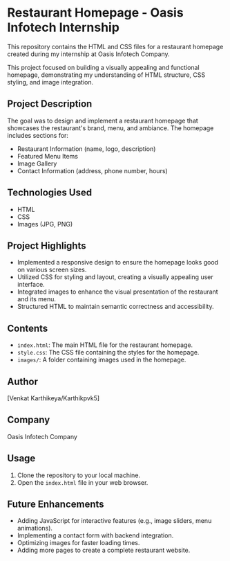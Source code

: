 # Restaurant Homepage - Oasis Infotech Internship

This repository contains the HTML and CSS files for a restaurant homepage created during my internship at Oasis Infotech Company.

This project focused on building a visually appealing and functional homepage, demonstrating my understanding of HTML structure, CSS styling, and image integration.

## Project Description

The goal was to design and implement a restaurant homepage that showcases the restaurant's brand, menu, and ambiance. The homepage includes sections for:

* Restaurant Information (name, logo, description)
* Featured Menu Items
* Image Gallery
* Contact Information (address, phone number, hours)

## Technologies Used

* HTML
* CSS
* Images (JPG, PNG)

## Project Highlights

* Implemented a responsive design to ensure the homepage looks good on various screen sizes.
* Utilized CSS for styling and layout, creating a visually appealing user interface.
* Integrated images to enhance the visual presentation of the restaurant and its menu.
* Structured HTML to maintain semantic correctness and accessibility.

## Contents

* `index.html`: The main HTML file for the restaurant homepage.
* `style.css`: The CSS file containing the styles for the homepage.
* `images/`: A folder containing images used in the homepage.

## Author

[Venkat Karthikeya/Karthikpvk5]

## Company

Oasis Infotech Company

## Usage

1.  Clone the repository to your local machine.
2.  Open the `index.html` file in your web browser.

## Future Enhancements

* Adding JavaScript for interactive features (e.g., image sliders, menu animations).
* Implementing a contact form with backend integration.
* Optimizing images for faster loading times.
* Adding more pages to create a complete restaurant website.

